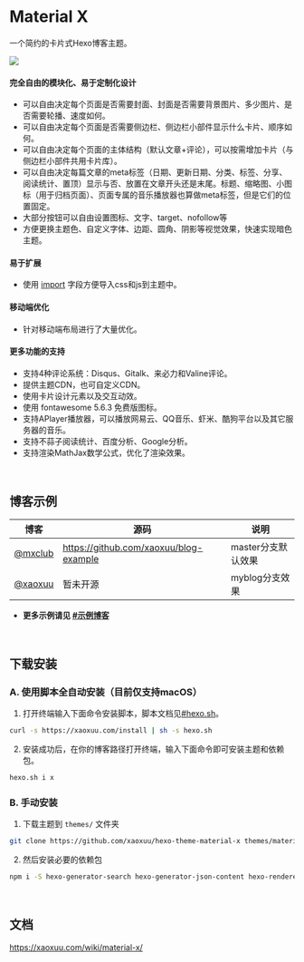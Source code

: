 # Material X

一个简约的卡片式Hexo博客主题。

![](https://img.vim-cn.com/52/a54815c02ce232f11f54b2c547c1337828833c.png)


#### 完全自由的模块化、易于定制化设计

- 可以自由决定每个页面是否需要封面、封面是否需要背景图片、多少图片、是否需要轮播、速度如何。
- 可以自由决定每个页面是否需要侧边栏、侧边栏小部件显示什么卡片、顺序如何。
- 可以自由决定每个页面的主体结构（默认文章+评论），可以按需增加卡片（与侧边栏小部件共用卡片库）。
- 可以自由决定每篇文章的meta标签（日期、更新日期、分类、标签、分享、阅读统计、置顶）显示与否、放置在文章开头还是末尾。标题、缩略图、小图标（用于归档页面）、页面专属的音乐播放器也算做meta标签，但是它们的位置固定。
- 大部分按钮可以自由设置图标、文字、target、nofollow等
- 方便更换主题色、自定义字体、边距、圆角、阴影等视觉效果，快速实现暗色主题。

#### 易于扩展

- 使用 [import](https://xaoxuu.com/wiki/material-x/config/#import) 字段方便导入css和js到主题中。

#### 移动端优化

- 针对移动端布局进行了大量优化。

#### 更多功能的支持

- 支持4种评论系统：Disqus、Gitalk、来必力和Valine评论。
- 提供主题CDN，也可自定义CDN。
- 使用卡片设计元素以及交互动效。
- 使用 fontawesome 5.6.3 免费版图标。
- 支持APlayer播放器，可以播放网易云、QQ音乐、虾米、酷狗平台以及其它服务器的音乐。
- 支持不蒜子阅读统计、百度分析、Google分析。
- 支持渲染MathJax数学公式，优化了渲染效果。



<br>

## 博客示例

| 博客                                | 源码                                   | 说明               |
| ----------------------------------- | -------------------------------------- | ------------------ |
| [@mxclub](https://mxclub.github.io) | https://github.com/xaoxuu/blog-example | master分支默认效果 |
| [@xaoxuu](https://xaoxuu.com)       | 暂未开源                               | myblog分支效果     |


- **更多示例请见 [#示例博客](https://xaoxuu.com/wiki/material-x/examples)**



<br>

## 下载安装

### A. 使用脚本全自动安装（目前仅支持macOS）

1. 打开终端输入下面命令安装脚本，脚本文档见[#hexo.sh](https://xaoxuu.com/wiki/hexo.sh/)。
```bash
curl -s https://xaoxuu.com/install | sh -s hexo.sh
```

2. 安装成功后，在你的博客路径打开终端，输入下面命令即可安装主题和依赖包。
```bash
hexo.sh i x
```



### B. 手动安装

1. 下载主题到 `themes/` 文件夹
```bash
git clone https://github.com/xaoxuu/hexo-theme-material-x themes/material-x
```

2. 然后安装必要的依赖包
```bash
npm i -S hexo-generator-search hexo-generator-json-content hexo-renderer-less
```



<br>

## 文档

https://xaoxuu.com/wiki/material-x/
